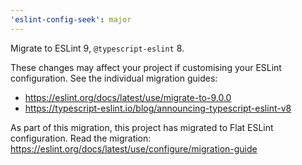 ```yaml
---
'eslint-config-seek': major
---
```


Migrate to ESLint 9, `@typescript-eslint` 8.

These changes may affect your project if customising your ESLint configuration. See the individual migration guides:

- https://eslint.org/docs/latest/use/migrate-to-9.0.0
- https://typescript-eslint.io/blog/announcing-typescript-eslint-v8

As part of this migration, this project has migrated to Flat ESLint configuration. Read the migration: https://eslint.org/docs/latest/use/configure/migration-guide
